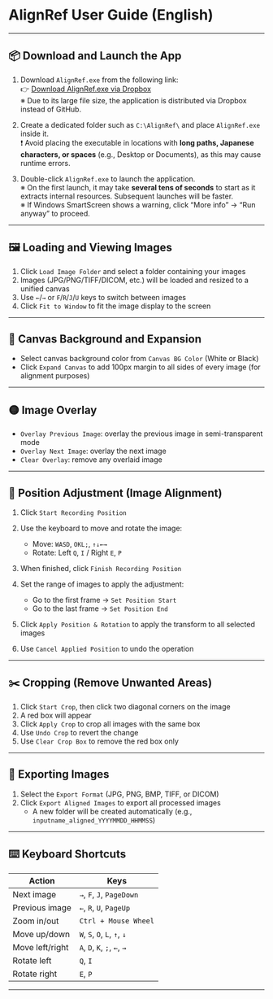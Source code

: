 # AlignRef User Guide (English)

---

## 📦 Download and Launch the App

1. Download `AlignRef.exe` from the following link:  
👉 [Download AlignRef.exe via Dropbox](https://www.dropbox.com/scl/fi/xgc0czggdzfe3fzdzj153/AlignRef.exe?rlkey=2981juzc8p3jtuo7e3ove5gq3&st=rzqy9mvg&dl=1)  
※ Due to its large file size, the application is distributed via Dropbox instead of GitHub.

2. Create a dedicated folder such as `C:\AlignRef\` and place `AlignRef.exe` inside it.  
❗ Avoid placing the executable in locations with **long paths, Japanese characters, or spaces** (e.g., Desktop or Documents), as this may cause runtime errors.

3. Double-click `AlignRef.exe` to launch the application.  
※ On the first launch, it may take **several tens of seconds** to start as it extracts internal resources. Subsequent launches will be faster.  
※ If Windows SmartScreen shows a warning, click “More info” → “Run anyway” to proceed.


---

## 🖼️ Loading and Viewing Images

1. Click `Load Image Folder` and select a folder containing your images  
2. Images (JPG/PNG/TIFF/DICOM, etc.) will be loaded and resized to a unified canvas  
3. Use `←`/`→` or `F`/`R`/`J`/`U` keys to switch between images  
4. Click `Fit to Window` to fit the image display to the screen

---

## 🎨 Canvas Background and Expansion

- Select canvas background color from `Canvas BG Color` (White or Black)  
- Click `Expand Canvas` to add 100px margin to all sides of every image (for alignment purposes)

---

## 🟡 Image Overlay

- `Overlay Previous Image`: overlay the previous image in semi-transparent mode  
- `Overlay Next Image`: overlay the next image  
- `Clear Overlay`: remove any overlaid image

---

## 🎯 Position Adjustment (Image Alignment)

1. Click `Start Recording Position`  
2. Use the keyboard to move and rotate the image:

   - Move: `WASD`, `OKL;`, `↑↓←→`  
   - Rotate: Left `Q`, `I` / Right `E`, `P`

3. When finished, click `Finish Recording Position`  
4. Set the range of images to apply the adjustment:

   - Go to the first frame → `Set Position Start`  
   - Go to the last frame → `Set Position End`

5. Click `Apply Position & Rotation` to apply the transform to all selected images  
6. Use `Cancel Applied Position` to undo the operation

---

## ✂️ Cropping (Remove Unwanted Areas)

1. Click `Start Crop`, then click two diagonal corners on the image  
2. A red box will appear  
3. Click `Apply Crop` to crop all images with the same box  
4. Use `Undo Crop` to revert the change  
5. Use `Clear Crop Box` to remove the red box only

---

## 💾 Exporting Images

1. Select the `Export Format` (JPG, PNG, BMP, TIFF, or DICOM)  
2. Click `Export Aligned Images` to export all processed images  
   - A new folder will be created automatically (e.g., `inputname_aligned_YYYYMMDD_HHMMSS`)

---

## ⌨️ Keyboard Shortcuts

| Action | Keys |
|--------|------|
| Next image | `→`, `F`, `J`, `PageDown` |
| Previous image | `←`, `R`, `U`, `PageUp` |
| Zoom in/out | `Ctrl + Mouse Wheel` |
| Move up/down | `W`, `S`, `O`, `L`, `↑`, `↓` |
| Move left/right | `A`, `D`, `K`, `;`, `←`, `→` |
| Rotate left | `Q`, `I` |
| Rotate right | `E`, `P` |

---
